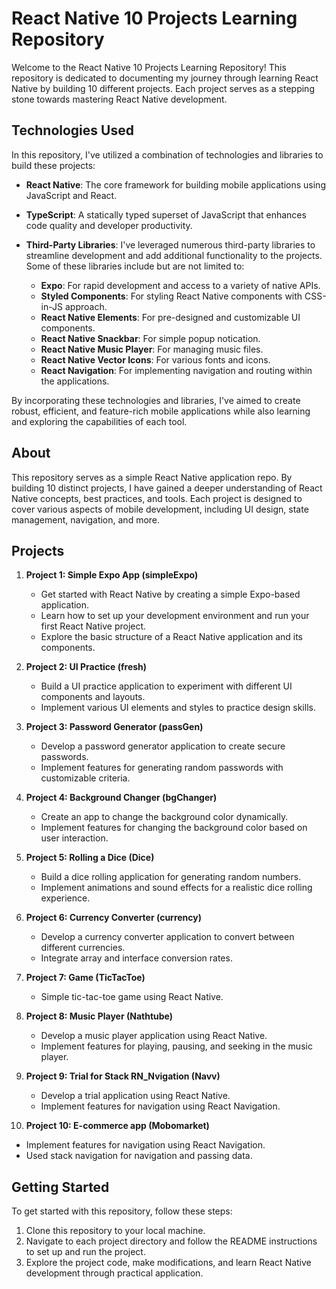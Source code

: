 # React Native 10 Projects Learning Repository

Welcome to the React Native 10 Projects Learning Repository! This repository is dedicated to documenting my journey through learning React Native by building 10 different projects. Each project serves as a stepping stone towards mastering React Native development.

## Technologies Used

In this repository, I've utilized a combination of technologies and libraries to build these projects:

- **React Native**: The core framework for building mobile applications using JavaScript and React.
- **TypeScript**: A statically typed superset of JavaScript that enhances code quality and developer productivity.
- **Third-Party Libraries**: I've leveraged numerous third-party libraries to streamline development and add additional functionality to the projects. Some of these libraries include but are not limited to:

  - **Expo**: For rapid development and access to a variety of native APIs.
  - **Styled Components**: For styling React Native components with CSS-in-JS approach.
  - **React Native Elements**: For pre-designed and customizable UI components.
  - **React Native Snackbar**: For simple popup notication.
  - **React Native Music Player**: For managing music files.
  - **React Native Vector Icons**: For various fonts and icons.
  - **React Navigation**: For implementing navigation and routing within the applications.

By incorporating these technologies and libraries, I've aimed to create robust, efficient, and feature-rich mobile applications while also learning and exploring the capabilities of each tool.

## About

This repository serves as a simple React Native application repo. By building 10 distinct projects, I have gained a deeper understanding of React Native concepts, best practices, and tools. Each project is designed to cover various aspects of mobile development, including UI design, state management, navigation, and more.

## Projects

1. **Project 1: Simple Expo App (simpleExpo)**

   - Get started with React Native by creating a simple Expo-based application.
   - Learn how to set up your development environment and run your first React Native project.
   - Explore the basic structure of a React Native application and its components.

2. **Project 2: UI Practice (fresh)**

   - Build a UI practice application to experiment with different UI components and layouts.
   - Implement various UI elements and styles to practice design skills.

3. **Project 3: Password Generator (passGen)**

   - Develop a password generator application to create secure passwords.
   - Implement features for generating random passwords with customizable criteria.

4. **Project 4: Background Changer (bgChanger)**

   - Create an app to change the background color dynamically.
   - Implement features for changing the background color based on user interaction.

5. **Project 5: Rolling a Dice (Dice)**

   - Build a dice rolling application for generating random numbers.
   - Implement animations and sound effects for a realistic dice rolling experience.

6. **Project 6: Currency Converter (currency)**

   - Develop a currency converter application to convert between different currencies.
   - Integrate array and interface conversion rates.

7. **Project 7: Game (TicTacToe)**

   - Simple tic-tac-toe game using React Native.

8. **Project 8: Music Player (Nathtube)**

   - Develop a music player application using React Native.
   - Implement features for playing, pausing, and seeking in the music player.

9. **Project 9: Trial for Stack RN_Nvigation (Navv)**

   - Develop a trial application using React Native.
   - Implement features for navigation using React Navigation.

10. **Project 10: E-commerce app (Mobomarket)**

   - Implement features for navigation using React Navigation.
   - Used stack navigation for navigation and passing data.


## Getting Started

To get started with this repository, follow these steps:

1. Clone this repository to your local machine.
2. Navigate to each project directory and follow the README instructions to set up and run the project.
3. Explore the project code, make modifications, and learn React Native development through practical application.
